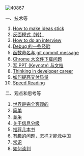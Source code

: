 ![40867](https://user-images.githubusercontent.com/14243932/83179264-5abecd00-a154-11ea-8348-27450ef9ac82.png)

一、技术等
1. [How to make ideas stick](https://github.com/gy134340/blog/issues/10)
11. [反面模式【转】](https://github.com/gy134340/blog/issues/15)
10. [How to do an interview](https://github.com/gy134340/blog/issues/14)
3. [Debug 的一些经验](https://github.com/gy134340/blog/issues/7)
4. [函数命名与 git commit message](https://github.com/gy134340/blog/issues/3)
5. [Chrome 大文件下载问题](https://github.com/gy134340/blog/issues/4)
7. [写 PPT (Keynote) 与文档 ](https://github.com/gy134340/blog/issues/11)
8. [Thinking in developer career](https://github.com/gy134340/blog/issues/12)
9. [如何提高交付质量](https://github.com/gy134340/blog/issues/13)
12. [Speed Reading](https://github.com/gy134340/blog/issues/16)

二、观点和思考等
1. [世界是完全客观的](https://github.com/gy134340/blog/issues/20)
1. [简单](https://github.com/gy134340/blog/issues/21)
5. [竞争](https://github.com/gy134340/blog/issues/22)
2. [关于信息分级](https://github.com/gy134340/blog/issues/24)
11. [推荐几本书](https://github.com/gy134340/blog/issues/19)
16. [有趣的问题，怎样才能救中国](https://github.com/gy134340/blog/issues/23)
17. [常识](https://github.com/gy134340/blog/issues/26)
18. [如何谈判](https://github.com/gy134340/blog/issues/27)

